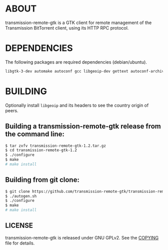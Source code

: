 # ABOUT

transmission-remote-gtk is a GTK client for remote management of
the Transmission BitTorrent client, using its HTTP RPC protocol.


# DEPENDENCIES

The following packages are required dependencies (debian/ubuntu).

```bash
libgtk-3-dev automake autoconf gcc libgeoip-dev gettext autoconf-archive libappstream-dev appstream-util libcurl4-openssl-dev libjson-glib-dev
```

# BUILDING

Optionally install `libgeoip` and its headers to see the country
origin of peers.


##  Building a transmission-remote-gtk release from the command line:

```bash
$ tar zxfv transmission-remote-gtk-1.2.tar.gz
$ cd transmission-remote-gtk-1.2
$ ./configure
$ make
# make install
```

##  Building from git clone:

```bash
$ git clone https://github.com/transmission-remote-gtk/transmission-remote-gtk.git
$ ./autogen.sh
$ ./configure
$ make
# make install
```


## LICENSE

transmission-remote-gtk is released under GNU GPLv2.
See the [COPYING](./COPYING) file for details.

